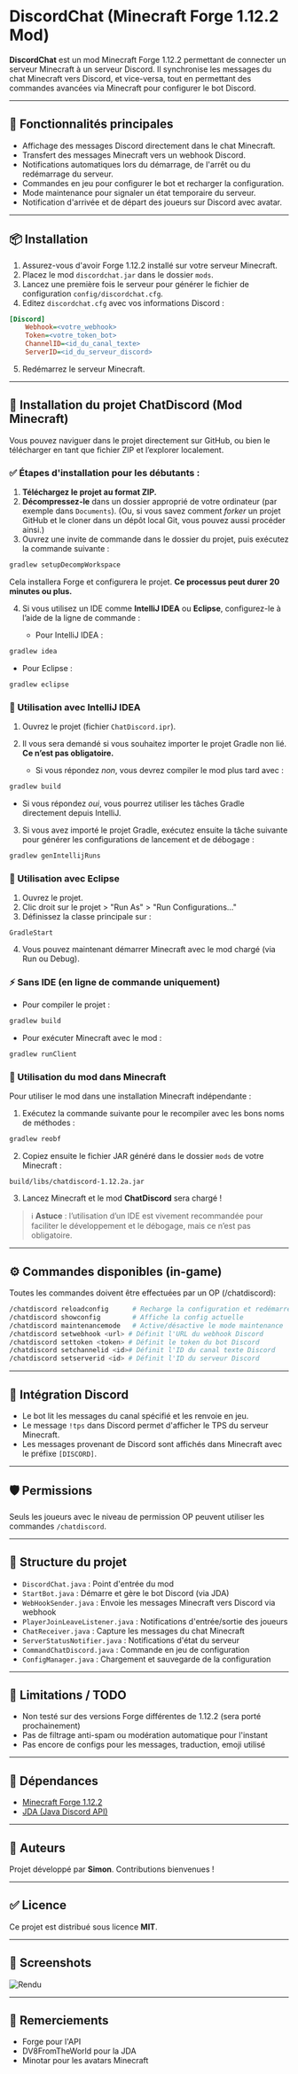 # DiscordChat (Minecraft Forge 1.12.2 Mod)

**DiscordChat** est un mod Minecraft Forge 1.12.2 permettant de connecter un serveur Minecraft à un serveur Discord. Il synchronise les messages du chat Minecraft vers Discord, et vice-versa, tout en permettant des commandes avancées via Minecraft pour configurer le bot Discord.

---

## 🚀 Fonctionnalités principales

* Affichage des messages Discord directement dans le chat Minecraft.
* Transfert des messages Minecraft vers un webhook Discord.
* Notifications automatiques lors du démarrage, de l'arrêt ou du redémarrage du serveur.
* Commandes en jeu pour configurer le bot et recharger la configuration.
* Mode maintenance pour signaler un état temporaire du serveur.
* Notification d'arrivée et de départ des joueurs sur Discord avec avatar.

---

## 📦 Installation

1. Assurez-vous d'avoir Forge 1.12.2 installé sur votre serveur Minecraft.
2. Placez le mod `discordchat.jar` dans le dossier `mods`.
3. Lancez une première fois le serveur pour générer le fichier de configuration `config/discordchat.cfg`.
4. Editez `discordchat.cfg` avec vos informations Discord :

```ini
[Discord]
    Webhook=<votre_webhook>
    Token=<votre_token_bot>
    ChannelID=<id_du_canal_texte>
    ServerID=<id_du_serveur_discord>
```

5. Redémarrez le serveur Minecraft.

---

## 🔧 Installation du projet ChatDiscord (Mod Minecraft)

Vous pouvez naviguer dans le projet directement sur GitHub, ou bien le télécharger en tant que fichier ZIP et l’explorer localement.

### ✅ Étapes d'installation pour les débutants :

1. **Téléchargez le projet au format ZIP.**
2. **Décompressez-le** dans un dossier approprié de votre ordinateur (par exemple dans `Documents`).
   (Ou, si vous savez comment *forker* un projet GitHub et le cloner dans un dépôt local Git, vous pouvez aussi procéder ainsi.)
3. Ouvrez une invite de commande dans le dossier du projet, puis exécutez la commande suivante :

```bash
gradlew setupDecompWorkspace
```

Cela installera Forge et configurera le projet. **Ce processus peut durer 20 minutes ou plus.**

4. Si vous utilisez un IDE comme **IntelliJ IDEA** ou **Eclipse**, configurez-le à l’aide de la ligne de commande :

   * Pour IntelliJ IDEA :

```bash
gradlew idea
```

* Pour Eclipse :

```bash
gradlew eclipse
```

### 📁 Utilisation avec IntelliJ IDEA

1. Ouvrez le projet (fichier `ChatDiscord.ipr`).
2. Il vous sera demandé si vous souhaitez importer le projet Gradle non lié. **Ce n’est pas obligatoire.**

   * Si vous répondez *non*, vous devrez compiler le mod plus tard avec :

```bash
gradlew build
```

* Si vous répondez *oui*, vous pourrez utiliser les tâches Gradle directement depuis IntelliJ.

3. Si vous avez importé le projet Gradle, exécutez ensuite la tâche suivante pour générer les configurations de lancement et de débogage :

```bash
gradlew genIntellijRuns
```

### 📁 Utilisation avec Eclipse

1. Ouvrez le projet.
2. Clic droit sur le projet > "Run As" > "Run Configurations..."
3. Définissez la classe principale sur :

```
GradleStart
```

4. Vous pouvez maintenant démarrer Minecraft avec le mod chargé (via Run ou Debug).

### ⚡ Sans IDE (en ligne de commande uniquement)

* Pour compiler le projet :

```bash
gradlew build
```

* Pour exécuter Minecraft avec le mod :

```bash
gradlew runClient
```

### 🌟 Utilisation du mod dans Minecraft

Pour utiliser le mod dans une installation Minecraft indépendante :

1. Exécutez la commande suivante pour le recompiler avec les bons noms de méthodes :

```bash
gradlew reobf
```

2. Copiez ensuite le fichier JAR généré dans le dossier `mods` de votre Minecraft :

```
build/libs/chatdiscord-1.12.2a.jar
```

3. Lancez Minecraft et le mod **ChatDiscord** sera chargé !

> ℹ️ **Astuce** : l’utilisation d’un IDE est vivement recommandée pour faciliter le développement et le débogage, mais ce n’est pas obligatoire.

---

## ⚙️ Commandes disponibles (in-game)

Toutes les commandes doivent être effectuées par un OP (/chatdiscord):

```bash
/chatdiscord reloadconfig      # Recharge la configuration et redémarre le bot
/chatdiscord showconfig        # Affiche la config actuelle
/chatdiscord maintenancemode   # Active/désactive le mode maintenance
/chatdiscord setwebhook <url> # Définit l'URL du webhook Discord
/chatdiscord settoken <token> # Définit le token du bot Discord
/chatdiscord setchannelid <id># Définit l'ID du canal texte Discord
/chatdiscord setserverid <id> # Définit l'ID du serveur Discord
```

---

## 🧪 Intégration Discord

* Le bot lit les messages du canal spécifié et les renvoie en jeu.
* Le message `!tps` dans Discord permet d'afficher le TPS du serveur Minecraft.
* Les messages provenant de Discord sont affichés dans Minecraft avec le préfixe `[DISCORD]`.

---

## 🛡️ Permissions

Seuls les joueurs avec le niveau de permission OP peuvent utiliser les commandes `/chatdiscord`.

---

## 📁 Structure du projet

* `DiscordChat.java` : Point d'entrée du mod
* `StartBot.java` : Démarre et gère le bot Discord (via JDA)
* `WebHookSender.java` : Envoie les messages Minecraft vers Discord via webhook
* `PlayerJoinLeaveListener.java` : Notifications d'entrée/sortie des joueurs
* `ChatReceiver.java` : Capture les messages du chat Minecraft
* `ServerStatusNotifier.java` : Notifications d'état du serveur
* `CommandChatDiscord.java` : Commande en jeu de configuration
* `ConfigManager.java` : Chargement et sauvegarde de la configuration

---

## 🚫 Limitations / TODO

* Non testé sur des versions Forge différentes de 1.12.2 (sera porté prochainement)
* Pas de filtrage anti-spam ou modération automatique pour l'instant
* Pas encore de configs pour les messages, traduction, emoji utilisé
 
---

## 🚧 Dépendances

* [Minecraft Forge 1.12.2](https://files.minecraftforge.net)
* [JDA (Java Discord API)](https://github.com/DV8FromTheWorld/JDA)

---

## 🌟 Auteurs

Projet développé par **Simon**. Contributions bienvenues !

---

## ✅ Licence

Ce projet est distribué sous licence **MIT**.

---

## 📢 Screenshots 
![Rendu](screenshot/Screen10.png)


---

## 🙏 Remerciements

* Forge pour l'API
* DV8FromTheWorld pour la JDA
* Minotar pour les avatars Minecraft
